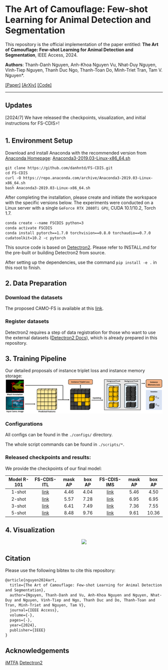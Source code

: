 # The Art of Camouflage: Few-shot Learning for Animal Detection and Segmentation

This repository is the official implementation of the paper entitled: **The Art of Camouflage: Few-shot Learning for Animal Detection and Segmentation**, IEEE Access, 2024.

**Authors**: Thanh-Danh Nguyen, Anh-Khoa Nguyen Vu, Nhat-Duy Nguyen, Vinh-Tiep Nguyen, Thanh Duc Ngo, Thanh-Toan Do, Minh-Triet Tran, Tam V. Nguyen*.

[[Paper]](https://ieeexplore.ieee.org/document/10608133) [[ArXiv]](https://arxiv.org/abs/2304.07444) [[Code]](https://github.com/danhntd/FS-CDIS)

---
## Updates
[2024/7] We have released the checkpoints, visualization, and initial instructions for FS-CDIS⚡!

## 1. Environment Setup
Download and install Anaconda with the recommended version from [Anaconda Homepage](https://www.anaconda.com/download): [Anaconda3-2019.03-Linux-x86_64.sh](https://repo.anaconda.com/archive/Anaconda3-2019.03-Linux-x86_64.sh) 
 
```
git clone https://github.com/danhntd/FS-CDIS.git
cd FS-CDIS
curl -O https://repo.anaconda.com/archive/Anaconda3-2019.03-Linux-x86_64.sh
bash Anaconda3-2019.03-Linux-x86_64.sh
```

After completing the installation, please create and initiate the workspace with the specific versions below. The experiments were conducted on a Linux server with a single `GeForce RTX 2080Ti GPU`, CUDA 10.1/10.2, Torch 1.7.

```
conda create --name FSCDIS python=3
conda activate FSCDIS
conda install pytorch==1.7.0 torchvision==0.8.0 torchaudio==0.7.0 cudatoolkit=10.2 -c pytorch
```

This source code is based on [Detectron2](https://github.com/facebookresearch/detectron2). Please refer to INSTALL.md for the pre-built or building Detectron2 from source.

After setting up the dependencies, use the command `pip install -e .` in this root to finish.

## 2. Data Preparation


### Download the datasets

The proposed CAMO-FS is available at this [link](https://www.kaggle.com/datasets/danhnt/camo-fs-dataset).

### Register datasets
Detectron2 requires a step of data registration for those who want to use the external datasets ([Detectron2 Docs](https://detectron2.readthedocs.io/en/latest/tutorials/datasets.html)), which is already prepared in this repository.





## 3. Training Pipeline
<!-- Our proposed FS-CDIS framework:
<img align="center" src="/visualization/framework.png"> -->

Our detailed proposals of instance triplet loss and instance memory storage:
<img align="center" src="/visualization/framework_fs-cdis-memo-redesign-ieee-access.png">




### Configurations

All configs can be found in the `./configs/` directory.

<!-- Initial parameters:
```

```

### Training

```

```
-->
<!-- ### Pre-defined variables
```
export CUDA_VISIBLE_DEVICES=0
export NGPUS=1

cfg_MODEL='
MODEL.ROI_HEADS.NUM_CLASSES 16
SOLVER.MAX_ITER 2000
'

MODEL_NAME='novel1_1shot'
OUTPUT_DIR=checkpoints/camo_mtfa_default/camo_model_${MODEL_NAME}_mask_rcnn_R_101_FPN_mtfa
config=configs/CAMO-shot_mtfa_default/mask_rcnn_R_101_FPN_ft_fsdet_cos_${MODEL_NAME}.yaml
WEIGHT=weights/mrcnn_r101_fpn_80cls.pkl
```

### Testing

```
python tools/run_train.py --num-gpus ${NGPUS} \
			   --dist-url auto \
			   --resume \
			   --config-file ${config} \
			   --opts MODEL.WEIGHTS ${WEIGHT} OUTPUT_DIR ${OUTPUT_DIR} ${cfg_MODEL} SOLVER.STEPS "(40000, 54000)"

```  -->

The whole script commands can be found in `./scripts/*`.


### Released checkpoints and results:

We provide the checkpoints of our final model:

<!-- | Model R-101 |   FS-CDIS-ITL   |   FS-CDIS-IMS    |
| ----------- |:---------------:|:----------------:|
|    1-shot   |[link](https://) | [link](https://) |
|    2-shot   |[link](https://) | [link](https://) |
|    3-shot   |[link](https://) | [link](https://) |
|    5-shot   |[link](https://) | [link](https://) | -->


| Model R-101 |   FS-CDIS-ITL    | mask AP  | box AP  |   FS-CDIS-IMS    | mask AP  | box AP  |
|:-----------:|:----------------:|:---:|:---:|:----------------:|:---:|:---:|
|   1-shot    | [link](https://uithcm-my.sharepoint.com/:u:/g/personal/danhnt_16_ms_uit_edu_vn/Eef2Z-cEJkBOj-iOn3Cj_1IBYES8HEznelUznSkBR0qJNw?e=M9KC0a) |4.46 |4.04 | [link](https://uithcm-my.sharepoint.com/:u:/g/personal/danhnt_16_ms_uit_edu_vn/EUTsy7lkCU5PlqO8jIhLNsUBbAg-lstj6LygKPGff82CmA?e=H55kwj) |5.46 |4.50 |
|   2-shot    | [link](https://uithcm-my.sharepoint.com/:u:/g/personal/danhnt_16_ms_uit_edu_vn/EUUPqoMv3CROhw3_X0171sQBos1ro9nGmsnWReMQEavoTA?e=EngAXx) |5.57 |7.28 | [link](https://uithcm-my.sharepoint.com/:u:/g/personal/danhnt_16_ms_uit_edu_vn/EdvySeWhDzZHss_AB9OiDGwBQAwu5576wIHb7fyBcCW2aA?e=D8w4ml) |6.95 |6.95 |
|   3-shot    | [link](https://uithcm-my.sharepoint.com/:u:/g/personal/danhnt_16_ms_uit_edu_vn/EeMmWhLwAyZMn0mA0QUPC2UB2ELHzRrAwmToiCKC0bIdmw?e=jqDjTJ) |6.41 |7.49 | [link](https://uithcm-my.sharepoint.com/:u:/g/personal/danhnt_16_ms_uit_edu_vn/ETNHaMzUjTdAkHPgOYTe8uEBZ9qsmKeXGcmXG6789R-oBA?e=NgUcEA) |7.36 |7.55 |
|   5-shot    | [link](https://uithcm-my.sharepoint.com/:u:/g/personal/danhnt_16_ms_uit_edu_vn/Ecs66hnQn5dBkgQVdjXUkMgBTM-MppZjLnhcScmO1uF4Pw?e=4T5uws) |8.48 |9.76 | [link](https://uithcm-my.sharepoint.com/:u:/g/personal/danhnt_16_ms_uit_edu_vn/EXfk8mPDjSREp4Q5LRb2Aw4B8lSlAfuHS3ym1cB-uRmbrw?e=U0Sb6x) |9.61 |10.36 |



## 4. Visualization

<p align="center">
  <img width="800" src="/visualization/visualization.png">
</p>

## Citation
Please use the following bibtex to cite this repository:
```
@article{nguyen2024art,
  title={The Art of Camouflage: Few-shot Learning for Animal Detection and Segmentation},
  author={Nguyen, Thanh-Danh and Vu, Anh-Khoa Nguyen and Nguyen, Nhat-Duy and Nguyen, Vinh-Tiep and Ngo, Thanh Duc and Do, Thanh-Toan and Tran, Minh-Triet and Nguyen, Tam V},
  journal={IEEE Access},
  volume={-},
  pages={-},
  year={2024},
  publisher={IEEE}
}
```

## Acknowledgements

[iMTFA](https://github.com/danganea/iMTFA) [Detectron2](https://github.com/facebookresearch/detectron2.git) 